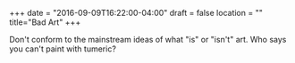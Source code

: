 +++
date = "2016-09-09T16:22:00-04:00"
draft = false
location = ""
title="Bad Art"
+++

Don't conform to the mainstream ideas of what "is" or "isn't" art. Who says you can't paint with tumeric?
